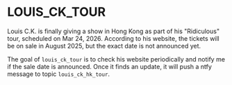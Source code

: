 # LOUIS_CK_TOUR

Louis C.K. is finally giving a show in Hong Kong as part of his "Ridiculous" tour, scheduled on Mar 24, 2026. According to his website, the tickets will be on sale in August 2025, but the exact date is not announced yet.

The goal of `louis_ck_tour` is to check his website periodically and notify me if the sale date is announced. Once it finds an update, it will push a ntfy message to topic `louis_ck_hk_tour`.
